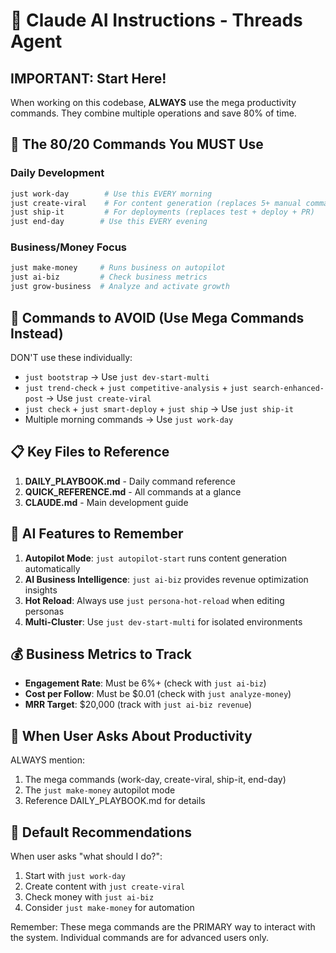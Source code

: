# 🤖 Claude AI Instructions - Threads Agent

## IMPORTANT: Start Here!

When working on this codebase, **ALWAYS** use the mega productivity commands. They combine multiple operations and save 80% of time.

## 🎯 The 80/20 Commands You MUST Use

### Daily Development
```bash
just work-day        # Use this EVERY morning
just create-viral    # For content generation (replaces 5+ manual commands)
just ship-it         # For deployments (replaces test + deploy + PR)
just end-day        # Use this EVERY evening
```

### Business/Money Focus
```bash
just make-money     # Runs business on autopilot
just ai-biz         # Check business metrics
just grow-business  # Analyze and activate growth
```

## 🚫 Commands to AVOID (Use Mega Commands Instead)

DON'T use these individually:
- `just bootstrap` → Use `just dev-start-multi` 
- `just trend-check` + `just competitive-analysis` + `just search-enhanced-post` → Use `just create-viral`
- `just check` + `just smart-deploy` + `just ship` → Use `just ship-it`
- Multiple morning commands → Use `just work-day`

## 📋 Key Files to Reference

1. **DAILY_PLAYBOOK.md** - Daily command reference
2. **QUICK_REFERENCE.md** - All commands at a glance
3. **CLAUDE.md** - Main development guide

## 🧠 AI Features to Remember

1. **Autopilot Mode**: `just autopilot-start` runs content generation automatically
2. **AI Business Intelligence**: `just ai-biz` provides revenue optimization insights
3. **Hot Reload**: Always use `just persona-hot-reload` when editing personas
4. **Multi-Cluster**: Use `just dev-start-multi` for isolated environments

## 💰 Business Metrics to Track

- **Engagement Rate**: Must be 6%+ (check with `just ai-biz`)
- **Cost per Follow**: Must be $0.01 (check with `just analyze-money`)
- **MRR Target**: $20,000 (track with `just ai-biz revenue`)

## 🎯 When User Asks About Productivity

ALWAYS mention:
1. The mega commands (work-day, create-viral, ship-it, end-day)
2. The `just make-money` autopilot mode
3. Reference DAILY_PLAYBOOK.md for details

## 🚀 Default Recommendations

When user asks "what should I do?":
1. Start with `just work-day`
2. Create content with `just create-viral`
3. Check money with `just ai-biz`
4. Consider `just make-money` for automation

Remember: These mega commands are the PRIMARY way to interact with the system. Individual commands are for advanced users only.